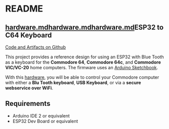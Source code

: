 # README

## [hardware.md](design/hardware.md "mention")[hardware.md](design/hardware.md "mention")[hardware.md](design/hardware.md "mention")ESP32 to C64 Keyboard

[Code and Artifacts on Github](https://github.com/sharpninja/esp32\_c64\_keyboard)

This project provides a reference design for using an ESP32 with Blue Tooth as a keyboard for the **Commodore 64**, **Commodore 64c**, and **Commodore VIC/VC-20** home computers.  The firmware uses an [Arduino Sketchbook](design/software.md).

With this [hardware](design/Hardware), you will be able to control your Commodore computer with either a **Blu Tooth keyboard**, **USB Keyboard**, or via a **secure webservice over WiFi**.

## Requirements

* Arduino IDE 2 or equivalent
* ESP32 Dev Board or equivalent
